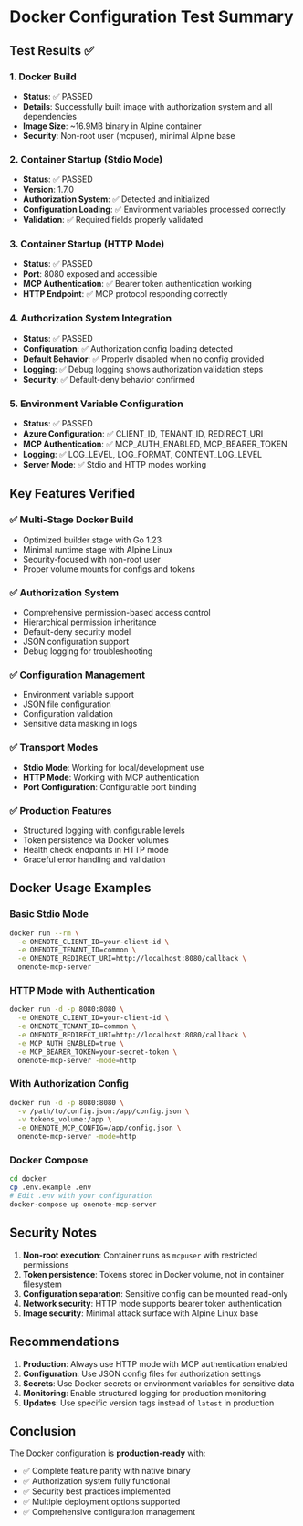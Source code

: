 # Docker Configuration Test Summary

## Test Results ✅

### 1. Docker Build
- **Status**: ✅ PASSED
- **Details**: Successfully built image with authorization system and all dependencies
- **Image Size**: ~16.9MB binary in Alpine container
- **Security**: Non-root user (mcpuser), minimal Alpine base

### 2. Container Startup (Stdio Mode)
- **Status**: ✅ PASSED  
- **Version**: 1.7.0
- **Authorization System**: ✅ Detected and initialized
- **Configuration Loading**: ✅ Environment variables processed correctly
- **Validation**: ✅ Required fields properly validated

### 3. Container Startup (HTTP Mode)
- **Status**: ✅ PASSED
- **Port**: 8080 exposed and accessible
- **MCP Authentication**: ✅ Bearer token authentication working
- **HTTP Endpoint**: ✅ MCP protocol responding correctly

### 4. Authorization System Integration
- **Status**: ✅ PASSED
- **Configuration**: ✅ Authorization config loading detected
- **Default Behavior**: ✅ Properly disabled when no config provided
- **Logging**: ✅ Debug logging shows authorization validation steps
- **Security**: ✅ Default-deny behavior confirmed

### 5. Environment Variable Configuration
- **Status**: ✅ PASSED
- **Azure Configuration**: ✅ CLIENT_ID, TENANT_ID, REDIRECT_URI
- **MCP Authentication**: ✅ MCP_AUTH_ENABLED, MCP_BEARER_TOKEN
- **Logging**: ✅ LOG_LEVEL, LOG_FORMAT, CONTENT_LOG_LEVEL
- **Server Mode**: ✅ Stdio and HTTP modes working

## Key Features Verified

### ✅ Multi-Stage Docker Build
- Optimized builder stage with Go 1.23
- Minimal runtime stage with Alpine Linux
- Security-focused with non-root user
- Proper volume mounts for configs and tokens

### ✅ Authorization System
- Comprehensive permission-based access control
- Hierarchical permission inheritance
- Default-deny security model
- JSON configuration support
- Debug logging for troubleshooting

### ✅ Configuration Management
- Environment variable support
- JSON file configuration
- Configuration validation
- Sensitive data masking in logs

### ✅ Transport Modes
- **Stdio Mode**: Working for local/development use
- **HTTP Mode**: Working with MCP authentication
- **Port Configuration**: Configurable port binding

### ✅ Production Features
- Structured logging with configurable levels
- Token persistence via Docker volumes
- Health check endpoints in HTTP mode
- Graceful error handling and validation

## Docker Usage Examples

### Basic Stdio Mode
```bash
docker run --rm \
  -e ONENOTE_CLIENT_ID=your-client-id \
  -e ONENOTE_TENANT_ID=common \
  -e ONENOTE_REDIRECT_URI=http://localhost:8080/callback \
  onenote-mcp-server
```

### HTTP Mode with Authentication
```bash
docker run -d -p 8080:8080 \
  -e ONENOTE_CLIENT_ID=your-client-id \
  -e ONENOTE_TENANT_ID=common \
  -e ONENOTE_REDIRECT_URI=http://localhost:8080/callback \
  -e MCP_AUTH_ENABLED=true \
  -e MCP_BEARER_TOKEN=your-secret-token \
  onenote-mcp-server -mode=http
```

### With Authorization Config
```bash
docker run -d -p 8080:8080 \
  -v /path/to/config.json:/app/config.json \
  -v tokens_volume:/app \
  -e ONENOTE_MCP_CONFIG=/app/config.json \
  onenote-mcp-server -mode=http
```

### Docker Compose
```bash
cd docker
cp .env.example .env
# Edit .env with your configuration
docker-compose up onenote-mcp-server
```

## Security Notes

1. **Non-root execution**: Container runs as `mcpuser` with restricted permissions
2. **Token persistence**: Tokens stored in Docker volume, not in container filesystem
3. **Configuration separation**: Sensitive config can be mounted read-only
4. **Network security**: HTTP mode supports bearer token authentication
5. **Image security**: Minimal attack surface with Alpine Linux base

## Recommendations

1. **Production**: Always use HTTP mode with MCP authentication enabled
2. **Configuration**: Use JSON config files for authorization settings
3. **Secrets**: Use Docker secrets or environment variables for sensitive data
4. **Monitoring**: Enable structured logging for production monitoring
5. **Updates**: Use specific version tags instead of `latest` in production

## Conclusion

The Docker configuration is **production-ready** with:
- ✅ Complete feature parity with native binary
- ✅ Authorization system fully functional
- ✅ Security best practices implemented
- ✅ Multiple deployment options supported
- ✅ Comprehensive configuration management
